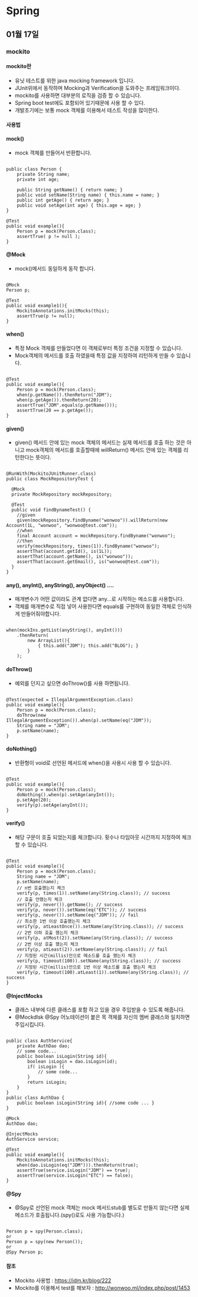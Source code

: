 # Spring

## 01월 17일

### mockito

#### mockito란
- 유닛 테스트를 위한 java mocking framework 입니다.
- JUnit위에서 동작하며 Mocking과 Verification을 도와주는 프레임워크이다. 
- mockito를 사용하면 대부분의 로직을 검증 할 수 있습니다.
- Spring boot test에도 포함되어 있기때문에 사용 할 수 있다.  
- 개발초기에는 보통 mock 객체를 이용해서 테스트 작성을 많이한다.


#### 사용법
#### mock()
- mock 객체를 만들어서 반환합니다.
<pre><code>
public class Person {
    private String name;
    private int age;

    public String getName() { return name; }
    public void setName(String name) { this.name = name; }
    public int getAge() { return age; }
    public void setAge(int age) { this.age = age; }
}

@Test
public void example(){
    Person p = mock(Person.class);
    assertTrue( p != null );
}
</code></pre>

#### @Mock
- mock()메서드 동일하게 동작 합니다.
<pre><code>
@Mock
Person p;

@Test
public void example1(){
    MockitoAnnotations.initMocks(this);
    assertTrue(p != null);
}
</code></pre>

#### when()
- 특정 Mock 객체를 만들었다면 이 객체로부터 특정 조건을 지정할 수 있습니다. 
- Mock객체의 메서드를 호출 하였을때 특정 값을 지정하여 리턴하게 만들 수 있습니다.
<pre><code>
@Test
public void example(){
    Person p = mock(Person.class);
    when(p.getName()).thenReturn("JDM");
    when(p.getAge()).thenReturn(20);
    assertTrue("JDM".equals(p.getName()));
    assertTrue(20 == p.getAge());
}
</code></pre>

#### given()
- given() 메서드 안에 있는 mock 객체의 메서드는 실제 메서드를 호출 하는 것은 아니고 mock객체의 메서드를 호출할때에 willReturn() 메서드 안에 있는 객체를 리턴한다는 뜻이다.
<pre><code>
@RunWith(MockitoJUnitRunner.class)
public class MockRepositoryTest {

  @Mock
  private MockRepository mockRepository;

  @Test
  public void findBynameTest() {
    //given
    given(mockRepository.findByname("wonwoo")).willReturn(new Account(1L, "wonwoo", "wonwoo@test.com"));
    //when
    final Account account = mockRepository.findByname("wonwoo");
    //then
    verify(mockRepository, times(1)).findByname("wonwoo");
    assertThat(account.getId(), is(1L));
    assertThat(account.getName(), is("wonwoo"));
    assertThat(account.getEmail(), is("wonwoo@test.com"));
  }
}
</code></pre>

#### any(), anyInt(), anyString(), anyObject() ....
- 매개변수가 어떤 값이라도 관계 없다면 any...로 시작하는 메소드를 사용합니다.
- 객체를 매개변수로 직접 넣어 사용한다면 equals를 구현하여 동일한 객체로 인식하게 만들어줘야합니다.
<pre><code>
when(mockIns.getList(anyString(), anyInt()))
    .thenReturn(
        new ArrayList<String>(){
            { this.add("JDM"); this.add("BLOG"); }
        }
    );
</code></pre>

#### doThrow()
- 예외를 던지고 싶으면 doThrow()를 사용 하면됩니다.
<pre><code>
@Test(expected = IllegalArgumentException.class)
public void example(){
    Person p = mock(Person.class);
    doThrow(new IllegalArgumentException()).when(p).setName(eq("JDM"));
    String name = "JDM";
    p.setName(name);
}
</code></pre>

#### doNothing()
- 반환형이 void로 선언된 메서드에 when()을 사용시 사용 할 수 있습니다.
<pre><code>
@Test
public void example(){
    Person p = mock(Person.class);
    doNothing().when(p).setAge(anyInt());
    p.setAge(20);
    verify(p).setAge(anyInt());
}
</code></pre>

#### verify()
- 해당 구문이 호출 되었는지를 체크합니다. 횟수나 타임아웃 시간까지 지정하여 체크 할 수 있습니다.
<pre><code>
@Test
public void example(){
    Person p = mock(Person.class);
    String name = "JDM";
    p.setName(name);
    // n번 호출했는지 체크
    verify(p, times(1)).setName(any(String.class)); // success
    // 호출 안했는지 체크
    verify(p, never()).getName(); // success
    verify(p, never()).setName(eq("ETC")); // success
    verify(p, never()).setName(eq("JDM")); // fail
    // 최소한 1번 이상 호출했는지 체크
    verify(p, atLeastOnce()).setName(any(String.class)); // success
    // 2번 이하 호출 했는지 체크
    verify(p, atMost(2)).setName(any(String.class)); // success
    // 2번 이상 호출 했는지 체크
    verify(p, atLeast(2)).setName(any(String.class)); // fail
    // 지정된 시간(millis)안으로 메소드를 호출 했는지 체크
    verify(p, timeout(100)).setName(any(String.class)); // success
    // 지정된 시간(millis)안으로 1번 이상 메소드를 호출 했는지 체크
    verify(p, timeout(100).atLeast(1)).setName(any(String.class)); // success
}
</code></pre>

#### @InjectMocks
- 클래스 내부에 다른 클래스를 포함 하고 있을 경우 주입받을 수 있도록 해줍니다.
- @Mockdlsk @Spy 어노테이션이 붙은 목 객체를 자신의 멤버 클래스와 일치하면 주입시킵니다.
<pre><code>
public class AuthService{
    private AuthDao dao;
    // some code...
    public boolean isLogin(String id){
        boolean isLogin = dao.isLogin(id);
        if( isLogin ){
            // some code...
        }
        return isLogin;
    }
}
public class AuthDao {
    public boolean isLogin(String id){ //some code ... }
}

@Mock
AuthDao dao;

@InjectMocks
AuthService service;

@Test
public void example(){
    MockitoAnnotations.initMocks(this);
    when(dao.isLogin(eq("JDM"))).thenReturn(true);
    assertTrue(service.isLogin("JDM") == true);
    assertTrue(service.isLogin("ETC") == false);
}
</code></pre>

#### @Spy
- @Spy로 선언된 mock 객체는 mock 메서드stub를 별도로 만들지 않는다면 실제 메소드가 호출됩니다.(spy()로도 사용 가능합니다.)
<pre><code>
Person p = spy(Person.class);
or
Person p = spy(new Person());
or
@Spy Person p;
</code></pre>

#### 참조
- Mockito 사용법 : https://jdm.kr/blog/222
- Mockito를 이용해서 test를 해보자 : http://wonwoo.ml/index.php/post/1453

